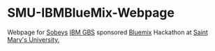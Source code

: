 # SMU-IBMBlueMix-Webpage

Webpage for <a href="http://sobeys.com" target="_blank">Sobeys</a> <a href="http://www-935.ibm.com/services/us/gbs/consulting/" target="_blank">IBM GBS</a> sponsored <a href="https://console.ng.bluemix.net/" target="_blank">Bluemix</a> Hackathon at <a href="https://smu.ca" target="_blank">Saint Mary's University.</a>
